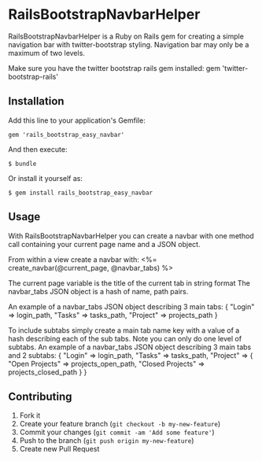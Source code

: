 # RailsBootstrapNavbarHelper

RailsBootstrapNavbarHelper is a Ruby on Rails gem for creating a simple navigation bar with twitter-bootstrap styling. Navigation bar may only be a maximum of two levels.

Make sure you have the twitter bootstrap rails gem installed: gem 'twitter-bootstrap-rails'


## Installation

Add this line to your application's Gemfile:

    gem 'rails_bootstrap_easy_navbar'

And then execute:

    $ bundle

Or install it yourself as:

    $ gem install rails_bootstrap_easy_navbar

## Usage
With RailsBootstrapNavbarHelper you can create a navbar with one method call containing your current page name and a JSON object. 

From within a view create a navbar with:
	<%= create_navbar(@current_page, @navbar_tabs) %>

The current page variable is the title of the current tab in string format
The navbar_tabs JSON object is a hash of name, path pairs. 

An example of a navbar_tabs JSON object describing 3 main tabs:
	{ 
		"Login" => login_path,
		"Tasks" => tasks_path,
		"Project" => projects_path
	}

To include subtabs simply create a main tab name key with a value of a hash describing each of the sub tabs. Note you can only do one level of subtabs. 
An example of a navbar_tabs JSON object describing 3 main tabs and 2 subtabs:
	{ 
		"Login" => login_path,
		"Tasks" => tasks_path,
		"Project" => {
						"Open Projects" => projects_open_path,
				        "Closed Projects" => projects_closed_path
				     }
	}

## Contributing

1. Fork it
2. Create your feature branch (`git checkout -b my-new-feature`)
3. Commit your changes (`git commit -am 'Add some feature'`)
4. Push to the branch (`git push origin my-new-feature`)
5. Create new Pull Request
